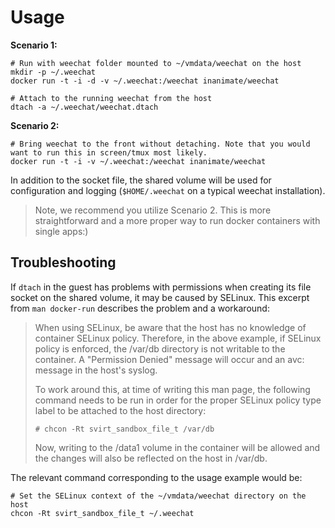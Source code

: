 
# Usage

**Scenario 1:**

``` shell
# Run with weechat folder mounted to ~/vmdata/weechat on the host
mkdir -p ~/.weechat
docker run -t -i -d -v ~/.weechat:/weechat inanimate/weechat
```
``` shell
# Attach to the running weechat from the host
dtach -a ~/.weechat/weechat.dtach
```

**Scenario 2:**

```shell
# Bring weechat to the front without detaching. Note that you would want to run this in screen/tmux most likely.
docker run -t -i -v ~/.weechat:/weechat inanimate/weechat
```

In addition to the socket file, the shared volume will be used for
configuration and logging (`$HOME/.weechat` on a typical weechat installation).

> Note, we recommend you utilize Scenario 2. This is more straightforward and a more proper way to run docker containers with single apps:)


## Troubleshooting

If `dtach` in the guest has problems with permissions when creating
its file socket on the shared volume, it may be caused by SELinux.
This excerpt from `man docker-run` describes the problem and a workaround:

> When using SELinux, be aware that the host has no knowledge of container
> SELinux  policy.   Therefore, in the above example, if SELinux policy is
> enforced, the /var/db directory is not writable  to  the  container.   A
> "Permission Denied" message will occur and an avc: message in the host's
> syslog.
> 
> To work around this, at time of writing this  man  page,  the  following
> command  needs  to  be  run  in order for the proper SELinux policy type
> label to be attached to the host directory:
> 
>     # chcon -Rt svirt_sandbox_file_t /var/db
> 
> Now, writing to the /data1 volume in the container will be  allowed  and
> the changes will also be reflected on the host in /var/db.

The relevant command corresponding to the usage example would be:

``` shell
# Set the SELinux context of the ~/vmdata/weechat directory on the host
chcon -Rt svirt_sandbox_file_t ~/.weechat
```
